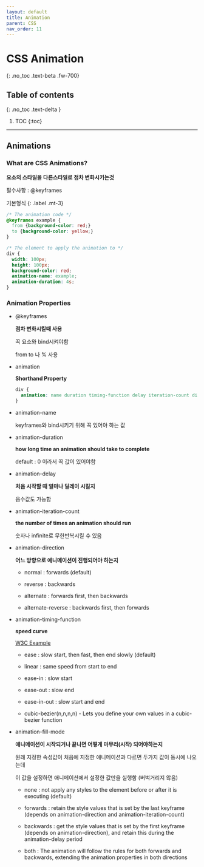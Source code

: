 ```yaml
---
layout: default
title: Animation
parent: CSS
nav_order: 11
---
```


# CSS Animation
{: .no_toc .text-beta .fw-700}

## Table of contents
{: .no_toc .text-delta }

1. TOC
{:toc}

---

## Animations

### What are CSS Animations?

**요소의 스타일을 다른스타일로 점차 변화시키는것**

필수사항 : @keyframes

기본형식
{: .label .mt-3}
```css
/* The animation code */
@keyframes example {
  from {background-color: red;}
  to {background-color: yellow;}
}

/* The element to apply the animation to */
div {
  width: 100px;
  height: 100px;
  background-color: red;
  animation-name: example;
  animation-duration: 4s;
}
```

### Animation Properties

* @keyframes

    **점차 변화시킬때 사용**
    
    꼭 요소와 bind시켜야함
    
    from to 나 % 사용

* animation
    
    **Shorthand Property**
    
    ```css
    div {
      animation: name duration timing-function delay iteration-count direction;
    }
    ```

* animation-name

    keyframes와 bind시키기 위해 꼭 있어야 하는 값

* animation-duration

    **how long time an animation should take to complete**
    
    default : 0 이라서 꼭 값이 있어야함

* animation-delay

    **처음 시작할 때 얼마나 딜레이 시킬지**
    
    음수값도 가능함

* animation-iteration-count

    **the number of times an animation should run**
    
    숫자나 infinite로 무한반복시킬 수 있음

* animation-direction

    **어느 방향으로 에니메이션이 진행되어야 하는지**
    
    * normal : forwards (default)
    
    * reverse : backwards
    
    * alternate : forwards first, then backwards
    
    * alternate-reverse : backwards first, then forwards

* animation-timing-function

    **speed curve**
    
    [W3C Example](https://www.w3schools.com/css/tryit.asp?filename=trycss3_animation_speed)
    
    * ease : slow start, then fast, then end slowly (default)
    
    * linear : same speed from start to end
    
    * ease-in : slow start
    
    * ease-out : slow end
    
    * ease-in-out : slow start and end
    
    * cubic-bezier(n,n,n,n) - Lets you define your own values in a cubic-bezier function

* animation-fill-mode

    **에니메이션이 시작되거나 끝나면 어떻게 마무리(시작) 되어야하는지**
    
    원래 지정한 속성값이 처음에 지정한 애니메이션과 다르면 두가지 값이 동시에 나오는데 
    
    이 값을 설정하면 애니메이션에서 설정한 값만을 실행함 (버벅거리지 않음)
    
    * none : not apply any styles to the element before or after it is executing (default)
    
    * forwards : retain the style values that is set by the last keyframe (depends on animation-direction and animation-iteration-count)
    
    * backwards : get the style values that is set by the first keyframe (depends on animation-direction), and retain this during the animation-delay period
    
    * both : The animation will follow the rules for both forwards and backwards, extending the animation properties in both directions

